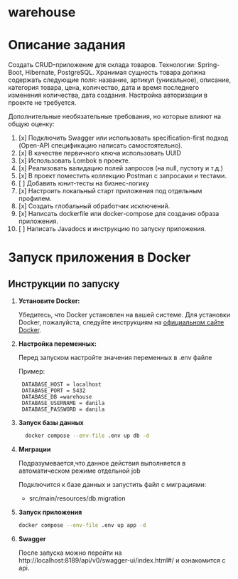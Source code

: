 # warehouse
# Описание задания 

Создать CRUD-приложение для склада товаров.
Технологии: Spring-Boot, Hibernate, PostgreSQL.
Хранимая сущность товара должна содержать следующие поля:  название, артикул (уникальное), описание, категория товара, цена, количество, дата и время последнего изменения количества, дата создания. Настройка авторизации в проекте не требуется.

Дополнительные необязательные требования, но которые влияют на общую оценку:
1. [x]	Подключить Swagger или использовать specification-first подход (Open-API спецификацию написать самостоятельно).
2. [x] В качестве первичного ключа использовать UUID
3. [x]	Использовать Lombok в проекте.
4. [x]	Реализовать валидацию полей запросов (на null, пустоту и т.д.)
5. [x]	В проект поместить коллекцию Postman с запросами и тестами.
6. [ ]	Добавить юнит-тесты на бизнес-логику
7. [x]	Настроить локальный старт приложения под отдельным профилем.
8. [x]	Создать глобальный обработчик исключений.
9. [x]	Написать dockerfile или docker-compose для создания образа приложения.
10. [ ] Написать Javadocs и инструкцию по запуску приложения.

# Запуск приложения в Docker
## Инструкции по запуску

1. **Установите Docker:**

   Убедитесь, что Docker установлен на вашей системе.
   Для установки Docker, пожалуйста, следуйте инструкциям на [официальном сайте Docker](https://docs.docker.com/get-docker/).

2. **Настройка переменных:**

    Перед запуском настройте значения переменных в .env файле
    
   Пример:

   ```text
    DATABASE_HOST = localhost
    DATABASE_PORT = 5432
    DATABASE_DB =warehouse
    DATABASE_USERNAME = danila
    DATABASE_PASSWORD = danila
   ```
3. **Запуск базы данных**
    ```bash
      docker compose --env-file .env up db -d 
   ```
4. **Миграции**

    Подразумевается,что данное действия выполняется в автоматическом режиме отдельной job

    Подключится к базе данных и запустить файл с миграциями:

   * src/main/resources/db.migration

5. **Запуск приложения**
      ```bash
      docker compose --env-file .env up app -d
   ```
6. **Swagger**

    После запуска можно перейти на http://localhost:8189/api/v0/swagger-ui/index.html#/ и ознакомится с api.